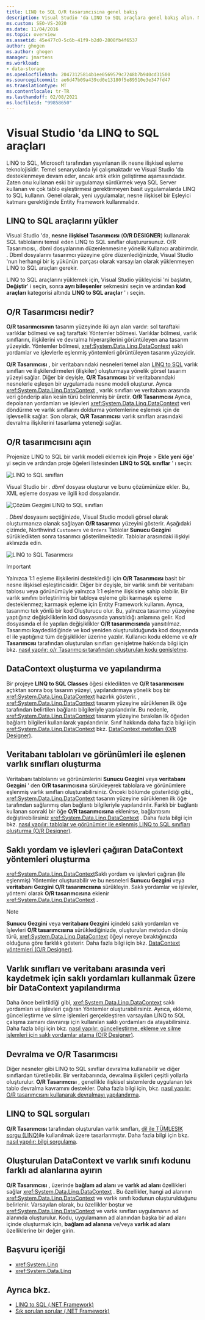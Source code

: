```yaml
---
title: LINQ to SQL O/R tasarımcısına genel bakış
description: Visual Studio 'da LINQ to SQL araçlara genel bakış alın. Nesne İlişkisel Tasarımcısı (O/R Designer) hakkında bilgi edinin.
ms.custom: SEO-VS-2020
ms.date: 11/04/2016
ms.topic: overview
ms.assetid: 45e477c0-5c6b-41f9-b2d0-2808fb4f6537
author: ghogen
ms.author: ghogen
manager: jmartens
ms.workload:
- data-storage
ms.openlocfilehash: 20473125814b1ee0569579c7248b7b940cd31500
ms.sourcegitcommit: ae6d47b09a439cd0e13180f5e89510e3e347fd47
ms.translationtype: MT
ms.contentlocale: tr-TR
ms.lasthandoff: 02/08/2021
ms.locfileid: "99858650"
---
```

# <a name="linq-to-sql-tools-in-visual-studio"></a>Visual Studio 'da LINQ to SQL araçları

LINQ to SQL, Microsoft tarafından yayınlanan ilk nesne ilişkisel eşleme teknolojisidir. Temel senaryolarda iyi çalışmaktadır ve Visual Studio 'da desteklenmeye devam eder, ancak artık etkin geliştirme aşamasındadır. Zaten onu kullanan eski bir uygulamayı sürdürmek veya SQL Server kullanan ve çok tablo eşleştirmesi gerektirmeyen basit uygulamalarda LINQ to SQL kullanın. Genel olarak, yeni uygulamalar, nesne ilişkisel bir Eşleyici katmanı gerektiğinde Entity Framework kullanmalıdır.

## <a name="install-the-linq-to-sql-tools"></a>LINQ to SQL araçlarını yükler

Visual Studio 'da, **nesne ilişkisel Tasarımcısı** (**O/R DESIGNER**) kullanarak SQL tablolarını temsil eden LINQ to SQL sınıflar oluşturursunuz. O/R Tasarımcısı,. dbml dosyalarının düzenlenmesine yönelik Kullanıcı arabirimdir. . Dbml dosyalarını tasarımcı yüzeyine göre düzenlediğinizde, Visual Studio 'nun herhangi bir iş yükünün parçası olarak varsayılan olarak yüklenmeyen LINQ to SQL araçları gerekir.

LINQ to SQL araçlarını yüklemek için, Visual Studio yükleyicisi 'ni başlatın, **Değiştir**' i seçin, sonra **ayrı bileşenler** sekmesini seçin ve ardından **kod araçları** kategorisi altında **LINQ to SQL araçlar** ' ı seçin.

## <a name="what-is-the-or-designer"></a>O/R Tasarımcısı nedir?

**O/R tasarımcısının** tasarım yüzeyinde iki ayrı alan vardır: sol taraftaki varlıklar bölmesi ve sağ taraftaki Yöntemler bölmesi. Varlıklar bölmesi, varlık sınıflarını, ilişkilerini ve devralma hiyerarşilerini görüntüleyen ana tasarım yüzeyidir. Yöntemler bölmesi, <xref:System.Data.Linq.DataContext> saklı yordamlar ve işlevlerle eşlenmiş yöntemleri görüntüleyen tasarım yüzeyidir.

**O/R Tasarımcısı** , bir veritabanındaki nesneleri temel alan [LINQ to SQL](/dotnet/framework/data/adonet/sql/linq/index) varlık sınıfları ve ilişkilendirmeleri (ilişkiler) oluşturmaya yönelik görsel tasarım yüzeyi sağlar. Diğer bir deyişle, **O/R Tasarımcısı** bir veritabanındaki nesnelerle eşleşen bir uygulamada nesne modeli oluşturur. Ayrıca <xref:System.Data.Linq.DataContext> , varlık sınıfları ve veritabanı arasında veri gönderip alan kesin türü belirlenmiş bir üretir. **O/R Tasarımcısı** Ayrıca, depolanan yordamları ve işlevleri <xref:System.Data.Linq.DataContext> veri döndürme ve varlık sınıflarını doldurma yöntemlerine eşlemek için de işlevsellik sağlar. Son olarak, **O/R Tasarımcısı** varlık sınıfları arasındaki devralma ilişkilerini tasarlama yeteneği sağlar.

## <a name="open-the-or-designer"></a>O/R tasarımcısını açın

Projenize LINQ to SQL bir varlık modeli eklemek için **Proje**  >  **Ekle yeni öğe**' yi seçin ve ardından proje öğeleri listesinden **LINQ to SQL sınıflar** ' ı seçin:

![LINQ to SQL sınıfları](../data-tools/media/raddata-linq-to-sql-classes.png)

Visual Studio bir *. dbml* dosyası oluşturur ve bunu çözümünüze ekler. Bu, XML eşleme dosyası ve ilgili kod dosyalarıdır.

![Çözüm Gezgini LINQ to SQL sınıfları](../data-tools/media/raddata-linq-to-sql-classes-in-solution-explorer.png)

*. Dbml* dosyasını seçtiğinizde, Visual Studio modeli görsel olarak oluşturmanıza olanak sağlayan **O/R tasarımcı** yüzeyini gösterir. Aşağıdaki çizimde, Northwind `Customers` ve `Orders` Tablolar **Sunucu Gezgini** sürükledikten sonra tasarımcı gösterilmektedir. Tablolar arasındaki ilişkiyi aklınızda edin.

![LINQ to SQL Tasarımcısı](../data-tools/media/raddata-linq-to-sql-designer.png)

> [!IMPORTANT]
> Yalnızca 1:1 eşleme ilişkilerini desteklediği için **O/R Tasarımcısı** basit bir nesne ilişkisel eşleştiricisidir. Diğer bir deyişle, bir varlık sınıfı bir veritabanı tablosu veya görünümüyle yalnızca 1:1 eşleme ilişkisine sahip olabilir. Bir varlık sınıfını birleştirilmiş bir tabloya eşleme gibi karmaşık eşleme desteklenmez; karmaşık eşleme için Entity Framework kullanın. Ayrıca, tasarımcı tek yönlü bir kod Oluşturucu olur. Bu, yalnızca tasarımcı yüzeyine yaptığınız değişikliklerin kod dosyasında yansıtıldığı anlamına gelir. Kod dosyasında el ile yapılan değişiklikler **O/R tasarımcısında** yansıtılmaz. Tasarımcı kaydedildiğinde ve kod yeniden oluşturulduğunda kod dosyasında el ile yaptığınız tüm değişiklikler üzerine yazılır. Kullanıcı kodu ekleme ve **o/r Tasarımcısı** tarafından oluşturulan sınıfları genişletme hakkında bilgi için bkz. [nasıl yapılır: o/r Tasarımcısı tarafından oluşturulan kodu genişletme](../data-tools/how-to-extend-code-generated-by-the-o-r-designer.md).

## <a name="create-and-configure-the-datacontext"></a>DataContext oluşturma ve yapılandırma

Bir projeye **LINQ to SQL Classes** öğesi ekledikten ve **O/R tasarımcısını** açtıktan sonra boş tasarım yüzeyi, yapılandırmaya yönelik boş bir <xref:System.Data.Linq.DataContext> hazırlık gösterir. , <xref:System.Data.Linq.DataContext> tasarım yüzeyine sürüklenen ilk öğe tarafından belirtilen bağlantı bilgileriyle yapılandırılır. Bu nedenle, <xref:System.Data.Linq.DataContext> tasarım yüzeyine bırakılan ilk öğeden bağlantı bilgileri kullanılarak yapılandırılır. Sınıf hakkında daha fazla bilgi için <xref:System.Data.Linq.DataContext> bkz. [DataContext metotları (O/R Designer)](../data-tools/datacontext-methods-o-r-designer.md).

## <a name="create-entity-classes-that-map-to-database-tables-and-views"></a>Veritabanı tabloları ve görünümleri ile eşlenen varlık sınıfları oluşturma

Veritabanı tablolarını ve görünümlerini **Sunucu Gezgini** veya **veritabanı Gezgini** ' den **O/R tasarımcısına** sürükleyerek tablolara ve görünümlere eşlenmiş varlık sınıfları oluşturabilirsiniz. Önceki bölümde gösterildiği gibi,, <xref:System.Data.Linq.DataContext> tasarım yüzeyine sürüklenen ilk öğe tarafından sağlanmış olan bağlantı bilgileriyle yapılandırılır. Farklı bir bağlantı kullanan sonraki bir öğe **O/R tasarımcısına** eklenirse, bağlantısını değiştirebilirsiniz <xref:System.Data.Linq.DataContext> . Daha fazla bilgi için bkz. [nasıl yapılır: tablolar ve görünümler ile eşlenmiş LINQ to SQL sınıfları oluşturma (O/R Designer)](../data-tools/how-to-create-linq-to-sql-classes-mapped-to-tables-and-views-o-r-designer.md).

## <a name="create-datacontext-methods-that-call-stored-procedures-and-functions"></a>Saklı yordam ve işlevleri çağıran DataContext yöntemleri oluşturma

<xref:System.Data.Linq.DataContext>Saklı yordam ve işlevleri çağıran (ile eşlenmiş) Yöntemler oluşturabilir ve bu nesneleri **Sunucu Gezgini** veya **veritabanı Gezgini** **O/R tasarımcısına** sürükleyin. Saklı yordamlar ve işlevler, yöntemi olarak **O/R tasarımcısına** eklenir <xref:System.Data.Linq.DataContext> .

> [!NOTE]
> **Sunucu Gezgini** veya **veritabanı Gezgini** içindeki saklı yordamları ve Işlevleri **O/R tasarımcısına** sürüklediğinizde, oluşturulan metodun dönüş türü, <xref:System.Data.Linq.DataContext> öğeyi nereye bıraktığınızda olduğuna göre farklılık gösterir. Daha fazla bilgi için bkz. [DataContext yöntemleri (O/R Designer)](../data-tools/datacontext-methods-o-r-designer.md).

## <a name="configure-a-datacontext-to-use-stored-procedures-to-save-data-between-entity-classes-and-a-database"></a>Varlık sınıfları ve veritabanı arasında veri kaydetmek için saklı yordamları kullanmak üzere bir DataContext yapılandırma

Daha önce belirtildiği gibi, <xref:System.Data.Linq.DataContext> saklı yordamları ve işlevleri çağıran Yöntemler oluşturabilirsiniz. Ayrıca, ekleme, güncelleştirme ve silme işlemleri gerçekleştiren varsayılan LINQ to SQL çalışma zamanı davranışı için kullanılan saklı yordamları da atayabilirsiniz. Daha fazla bilgi için bkz. [nasıl yapılır: güncelleştirme, ekleme ve silme işlemleri için saklı yordamlar atama (O/R Designer)](../data-tools/how-to-assign-stored-procedures-to-perform-updates-inserts-and-deletes-o-r-designer.md).

## <a name="inheritance-and-the-or-designer"></a>Devralma ve O/R Tasarımcısı

Diğer nesneler gibi LINQ to SQL sınıflar devralma kullanabilir ve diğer sınıflardan türetilebilir. Bir veritabanında, devralma ilişkileri çeşitli yollarla oluşturulur. **O/R Tasarımcısı** , genellikle ilişkisel sistemlerde uygulanan tek tablo devralma kavramını destekler. Daha fazla bilgi için, bkz. [nasıl yapılır: O/R tasarımcısını kullanarak devralmayı yapılandırma](../data-tools/how-to-configure-inheritance-by-using-the-o-r-designer.md).

## <a name="linq-to-sql-queries"></a>LINQ to SQL sorguları

**O/R Tasarımcısı** tarafından oluşturulan varlık sınıfları, [dil ile TÜMLEŞIK sorgu (LINQ)](/dotnet/csharp/linq/)ile kullanılmak üzere tasarlanmıştır. Daha fazla bilgi için bkz. [nasıl yapılır: bilgi sorgulama](/dotnet/framework/data/adonet/sql/linq/how-to-query-for-information).

## <a name="separate-the-generated-datacontext-and-entity-class-code-into-different-namespaces"></a>Oluşturulan DataContext ve varlık sınıfı kodunu farklı ad alanlarına ayırın

**O/R Tasarımcısı** , üzerinde **bağlam ad alanı** ve **varlık ad alanı** özellikleri sağlar <xref:System.Data.Linq.DataContext> . Bu özellikler, hangi ad alanının <xref:System.Data.Linq.DataContext> ve varlık sınıfı kodunun oluşturulduğunu belirlenir. Varsayılan olarak, bu özellikler boştur ve <xref:System.Data.Linq.DataContext> ve varlık sınıfları uygulamanın ad alanında oluşturulur. Kodu, uygulamanın ad alanından başka bir ad alanı içinde oluşturmak için, **bağlam ad alanına** ve/veya **varlık ad alanı** özelliklerine bir değer girin.

## <a name="reference-content"></a>Başvuru içeriği

- <xref:System.Linq>
- <xref:System.Data.Linq>

## <a name="see-also"></a>Ayrıca bkz.

- [LINQ to SQL (.NET Framework)](/dotnet/framework/data/adonet/sql/linq/index)
- [Sık sorulan sorular (.NET Framework)](/dotnet/framework/data/adonet/sql/linq/frequently-asked-questions)

